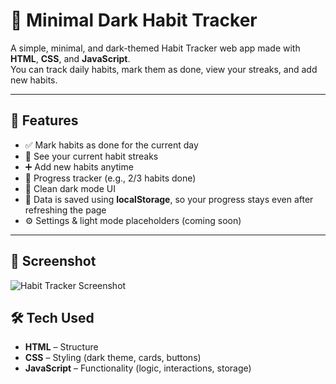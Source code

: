 # 🧠 Minimal Dark Habit Tracker

A simple, minimal, and dark-themed Habit Tracker web app made with **HTML**, **CSS**, and **JavaScript**.  
You can track daily habits, mark them as done, view your streaks, and add new habits.

---

## 🚀 Features

- ✅ Mark habits as done for the current day
- 📆 See your current habit streaks
- ➕ Add new habits anytime
- 🎯 Progress tracker (e.g., 2/3 habits done)
- 🌙 Clean dark mode UI
- 💾 Data is saved using **localStorage**, so your progress stays even after refreshing the page
- ⚙️ Settings & light mode placeholders (coming soon)

---

## 📸 Screenshot

![Habit Tracker Screenshot](screenshot.png)


## 🛠️ Tech Used

- **HTML** – Structure
- **CSS** – Styling (dark theme, cards, buttons)
- **JavaScript** – Functionality (logic, interactions, storage)



